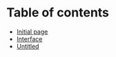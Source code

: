 # Table of contents

* [Initial page](README.md)
* [Interface](untitled.md)
* [Untitled](untitled-1.md)

